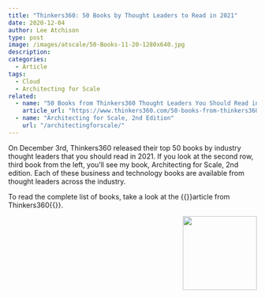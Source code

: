 ```yaml
---
title: "Thinkers360: 50 Books by Thought Leaders to Read in 2021"
date: 2020-12-04
author: Lee Atchison
type: post
image: /images/atscale/50-Books-11-20-1280x640.jpg
description: 
categories:
  - Article
tags:
  - Cloud
  - Architecting for Scale
related:
  - name: "50 Books from Thinkers360 Thought Leaders You Should Read in 2021"
    article_url: "https://www.thinkers360.com/50-books-from-thinkers360-thought-leaders-you-should-read-in-2021/"
  - name: "Architecting for Scale, 2nd Edition"
    url: "/architectingforscale/"
---
```


On December 3rd, Thinkers360 released their top 50 books by industry thought leaders that you should read in 2021.
If you look at the second row, third book from the left, you’ll see my book, Architecting for Scale, 2nd edition.
Each of these business and technology books are available from thought leaders across the industry.
<!--more-->

To read the complete list of books, take a look at the
{{<extlink url="https://www.thinkers360.com/50-books-from-thinkers360-thought-leaders-you-should-read-in-2021/">}}article from Thinkers360{{</extlink>}}.

<img src="/images/book/architectingforscale.jpg" align="right" width="150">

